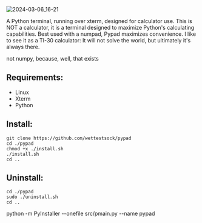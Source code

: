 
![2024-03-06_16-21](https://github.com/wettestsock/pypad/assets/119987092/abddbc2c-aa97-41c1-8458-201651364cf7)

A Python terminal, running over xterm, designed for calculator use. This is NOT a calculator, it is a terminal designed to maximize Python's calculating capabilities. Best used with a numpad, Pypad maximizes convenience. I like to see it as a TI-30 calculator: It will not solve the world, but ultimately it's always there.

not numpy, because, well, that exists 

## Requirements: ##
- Linux
- Xterm
- Python

## Install: ## 
```
git clone https://github.com/wettestsock/pypad
cd ./pypad
chmod +x ./install.sh
./install.sh
cd ..
```

## Uninstall: ## 
```
cd ./pypad
sudo ./uninstall.sh
cd ..
```

python -m PyInstaller --onefile src/pmain.py --name pypad
